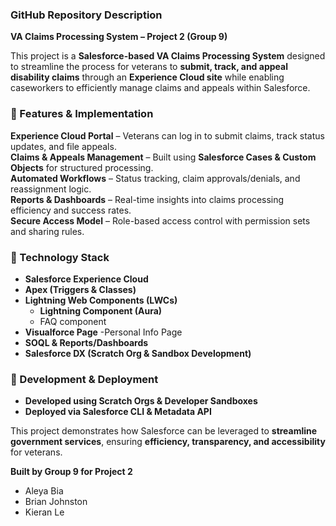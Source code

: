 ### **GitHub Repository Description**  

**VA Claims Processing System – Project 2 (Group 9)**  

This project is a **Salesforce-based VA Claims Processing System** designed to streamline the process for veterans to **submit, track, and appeal disability claims** through an **Experience Cloud site** while enabling caseworkers to efficiently manage claims and appeals within Salesforce.  

### **🔹 Features & Implementation**  
 **Experience Cloud Portal** – Veterans can log in to submit claims, track status updates, and file appeals.  
 **Claims & Appeals Management** – Built using **Salesforce Cases & Custom Objects** for structured processing.  
 **Automated Workflows** – Status tracking, claim approvals/denials, and reassignment logic.  
 **Reports & Dashboards** – Real-time insights into claims processing efficiency and success rates.  
 **Secure Access Model** – Role-based access control with permission sets and sharing rules.  

### **🔹 Technology Stack**  
- **Salesforce Experience Cloud**  
- **Apex (Triggers & Classes)**  
- **Lightning Web Components (LWCs)**
  - **Lightning Component (Aura)**
  -   FAQ component
- **Visualforce Page**
  -Personal Info Page
- **SOQL & Reports/Dashboards**  
- **Salesforce DX (Scratch Org & Sandbox Development)**  

### **🔹 Development & Deployment**  
- **Developed using Scratch Orgs & Developer Sandboxes**  
- **Deployed via Salesforce CLI & Metadata API**  

This project demonstrates how Salesforce can be leveraged to **streamline government services**, ensuring **efficiency, transparency, and accessibility** for veterans.  

**Built by Group 9 for Project 2**  
- Aleya Bia
- Brian Johnston
- Kieran Le
